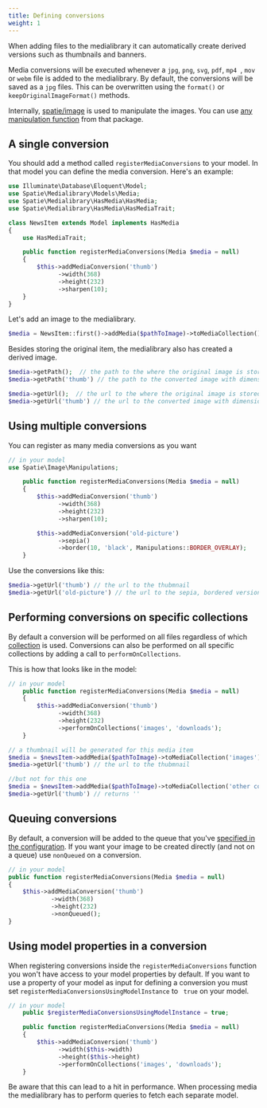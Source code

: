 ```yaml
---
title: Defining conversions
weight: 1
---
```


When adding files to the medialibrary it can automatically create derived versions such as thumbnails and banners.

Media conversions will be executed whenever  a `jpg`, `png`, `svg`, `pdf`, `mp4 `, `mov` or `webm` file is added to the medialibrary. By default, the conversions will be saved as a `jpg` files. This can be overwritten using the `format()` or `keepOriginalImageFormat()` methods.

Internally, [spatie/image](https://docs.spatie.be/image/v1/) is used to manipulate the images. You can use [any manipulation function](https://docs.spatie.be/image) from that package.

## A single conversion

You should add a method called `registerMediaConversions` to your model. In that model you can define the media conversion. Here's an example:

```php
use Illuminate\Database\Eloquent\Model;
use Spatie\Medialibrary\Models\Media;
use Spatie\Medialibrary\HasMedia\HasMedia;
use Spatie\Medialibrary\HasMedia\HasMediaTrait;

class NewsItem extends Model implements HasMedia
{
    use HasMediaTrait;

    public function registerMediaConversions(Media $media = null)
    {
        $this->addMediaConversion('thumb')
              ->width(368)
              ->height(232)
              ->sharpen(10);
    }
}
```

Let's add an image to the medialibrary.

```php
$media = NewsItem::first()->addMedia($pathToImage)->toMediaCollection();
```

Besides storing the original item, the medialibrary also has created a derived image.

```php
$media->getPath();  // the path to the where the original image is stored
$media->getPath('thumb') // the path to the converted image with dimensions 368x232

$media->getUrl();  // the url to the where the original image is stored
$media->getUrl('thumb') // the url to the converted image with dimensions 368x232
```

## Using multiple conversions

You can register as many media conversions as you want

```php
// in your model
use Spatie\Image\Manipulations;

    public function registerMediaConversions(Media $media = null)
    {
        $this->addMediaConversion('thumb')
              ->width(368)
              ->height(232)
              ->sharpen(10);

        $this->addMediaConversion('old-picture')
              ->sepia()
              ->border(10, 'black', Manipulations::BORDER_OVERLAY);
    }
```

Use the conversions like this:

```php
$media->getUrl('thumb') // the url to the thubmnail
$media->getUrl('old-picture') // the url to the sepia, bordered version
```

## Performing conversions on specific collections

By default a conversion will be performed on all files regardless of which [collection](/laravel-medialibrary/v8/working-with-media-collections/simple-media-collections) is used.  Conversions can also be performed on all specific collections by adding a call to  `performOnCollections`.

This is how that looks like in the model:

```php
// in your model
    public function registerMediaConversions(Media $media = null)
    {
        $this->addMediaConversion('thumb')
              ->width(368)
              ->height(232)
              ->performOnCollections('images', 'downloads');
    }
```


```php
// a thumbnail will be generated for this media item
$media = $newsItem->addMedia($pathToImage)->toMediaCollection('images');
$media->getUrl('thumb') // the url to the thubmnail

//but not for this one
$media = $newsItem->addMedia($pathToImage)->toMediaCollection('other collection');
$media->getUrl('thumb') // returns ''
```

## Queuing conversions

By default, a conversion will be added to the queue that you've [specified in the configuration](https://docs.spatie.be/laravel-medialibrary/v8/installation-setup). If you want your image to be created directly (and not on a queue) use `nonQueued` on a conversion.

```php
// in your model
public function registerMediaConversions(Media $media = null)
{
    $this->addMediaConversion('thumb')
            ->width(368)
            ->height(232)
            ->nonQueued();
}
```


## Using model properties in a conversion

When registering conversions inside the `registerMediaConversions` function you won't have access to your model properties by default. If you want to use a property of your model as input for defining a conversion you must set `registerMediaConversionsUsingModelInstance` to `
true` on your model.

```php
// in your model
    public $registerMediaConversionsUsingModelInstance = true;

    public function registerMediaConversions(Media $media = null)
    {
        $this->addMediaConversion('thumb')
              ->width($this->width)
              ->height($this->height)
              ->performOnCollections('images', 'downloads');
    }
```

Be aware that this can lead to a hit in performance. When processing media the medialibrary has to perform queries to fetch each separate model.
